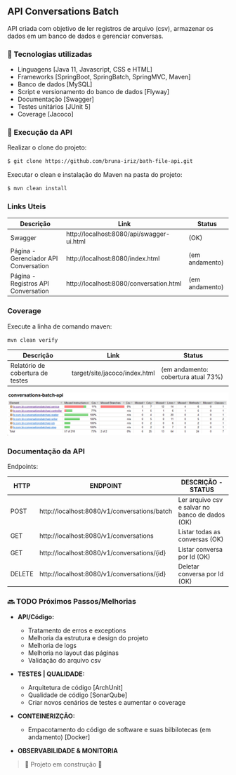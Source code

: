 ## API Conversations Batch

API criada com objetivo de ler registros de arquivo (csv), armazenar os dados em um banco de dados e gerenciar
conversas.

### :wrench: Tecnologias utilizadas

- Linguagens [Java 11, Javascript, CSS e HTML]
- Frameworks [SpringBoot, SpringBatch, SpringMVC, Maven]
- Banco de dados [MySQL]
- Script e versionamento do banco de dados [Flyway]
- Documentação [Swagger]
- Testes unitários [JUnit 5]
- Coverage [Jacoco]

### :rocket: Execução da API

Realizar o clone do projeto:

```sh
$ git clone https://github.com/bruna-iriz/bath-file-api.git
```

Executar o clean e instalação do Maven na pasta do projeto:

```sh
$ mvn clean install
```

### Links Uteis

| Descrição | Link   | Status |
| ------     | ------ | ------ |
| Swagger | http://localhost:8080/api/swagger-ui.html| (OK) |
| Página - Gerenciador API Conversation | http://localhost:8080/index.html | (em andamento) |
| Página - Registros API Conversation | http://localhost:8080/conversation.html | (em andamento) |

### Coverage

Execute a linha de comando maven:
```sh
mvn clean verify
```
| Descrição | Link | Status |
| ------     | ------ | ------ |
| Relatório de cobertura de testes | target/site/jacoco/index.html | (em andamento: cobertura atual 73%)

![img.png](img.png)


### Documentação da API

Endpoints:

| HTTP | ENDPOINT   | DESCRIÇÃO - STATUS |
| ------     | ------ | ------ |
|POST   |http://localhost:8080/v1/conversations/batch | Ler arquivo csv e salvar no banco de dados (OK) |
|GET    |http://localhost:8080/v1/conversations | Listar todas as conversas (OK) | 
|GET    |http://localhost:8080/v1/conversations/{id}| Listar conversa por Id  (OK) |
|DELETE |http://localhost:8080/v1/conversations/{id}| Deletar conversa por Id (OK) |

### :soon: TODO Próximos Passos/Melhorias

- **API/Código:**
  - Tratamento de erros e exceptions
  - Melhoria da estrutura e design do projeto
  - Melhoria de logs
  - Melhoria no layout das páginas
  - Validação do arquivo csv

- **TESTES | QUALIDADE:**
  - Arquitetura de código [ArchUnit]
  - Qualidade de código [SonarQube]
  - Criar novos cenários de testes e aumentar o coverage

- **CONTEINERIZÇÃO:**
  - Empacotamento do código de software e suas bilbilotecas (em andamento) [Docker]

- **OBSERVABILIDADE & MONITORIA**

> :construction: Projeto em construção :construction: